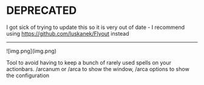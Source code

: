 # DEPRECATED
I got sick of trying to update this so it is very out of date - I recommend using https://github.com/luskanek/Flyout instead


<hr>
![img.png](img.png)

Tool to avoid having to keep a bunch of rarely used spells on your actionbars.
/arcanum or /arca to show the window, /arca options to show the configuration
